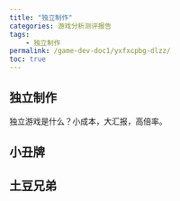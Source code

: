 ```yaml
---
title: "独立制作"
categories: 游戏分析测评报告
tags:
    - 独立制作
permalink: /game-dev-doc1/yxfxcpbg-dlzz/
toc: true
---
```


## 独立制作

独立游戏是什么？小成本，大汇报，高倍率。



## 小丑牌



## 土豆兄弟


